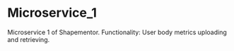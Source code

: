 # Microservice_1

Microservice 1 of Shapementor.
Functionality: User body metrics uploading and retrieving.